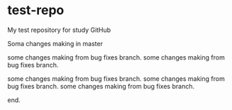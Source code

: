 # test-repo
My test repository for study GitHub

Soma changes making in master

some changes making from bug fixes branch.
some changes making from bug fixes branch.

some changes making from bug fixes branch.
some changes making from bug fixes branch.
some changes making from bug fixes branch.

end.
